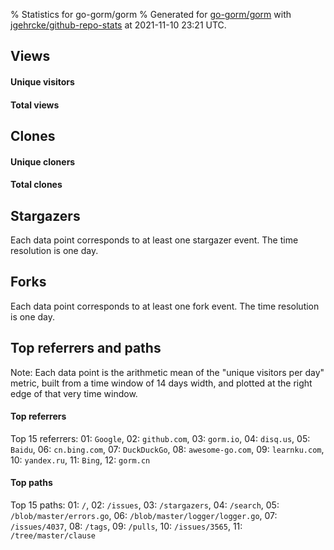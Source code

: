 % Statistics for go-gorm/gorm
% Generated for [go-gorm/gorm](https://github.com/go-gorm/gorm) with [jgehrcke/github-repo-stats](https://github.com/jgehrcke/github-repo-stats) at 2021-11-10 23:21 UTC.


## Views

#### Unique visitors
<div id="chart_views_unique" class="full-width-chart"></div>

#### Total views
<div id="chart_views_total" class="full-width-chart"></div>

<div class="pagebreak-for-print"> </div>


## Clones

#### Unique cloners
<div id="chart_clones_unique" class="full-width-chart"></div>

#### Total clones
<div id="chart_clones_total" class="full-width-chart"></div>



<div class="pagebreak-for-print"> </div>



## Stargazers

Each data point corresponds to at least one stargazer event.
The time resolution is one day.

<div id="chart_stargazers" class="full-width-chart"></div>




## Forks

Each data point corresponds to at least one fork event.
The time resolution is one day.

<div id="chart_forks" class="full-width-chart"></div>




<div class="pagebreak-for-print"> </div>



## Top referrers and paths


Note: Each data point is the arithmetic mean of the "unique
visitors per day" metric, built from a time window of 14 days width, and
plotted at the right edge of that very time window.




#### Top referrers


<div id="chart_referrers_top_n_alltime" class="full-width-chart"></div>

Top 15 referrers: 01: `Google`, 02: `github.com`, 03: `gorm.io`, 04: `disq.us`, 05: `Baidu`, 06: `cn.bing.com`, 07: `DuckDuckGo`, 08: `awesome-go.com`, 09: `learnku.com`, 10: `yandex.ru`, 11: `Bing`, 12: `gorm.cn`





#### Top paths


<div id="chart_paths_top_n_alltime" class="full-width-chart"></div>

Top 15 paths: 01: `/`, 02: `/issues`, 03: `/stargazers`, 04: `/search`, 05: `/blob/master/errors.go`, 06: `/blob/master/logger/logger.go`, 07: `/issues/4037`, 08: `/tags`, 09: `/pulls`, 10: `/issues/3565`, 11: `/tree/master/clause`


<script type="text/javascript">
    vegaEmbed('#chart_views_unique', {"$schema": "https://vega.github.io/schema/vega-lite/v4.8.1.json", "config": {"arc": {"fill": "#1b1e23"}, "area": {"fill": "#1b1e23"}, "axisBottom": {"domainColor": "#a9b4c4", "gridColor": "#a9b4c4", "labelColor": "#1b1e23", "labelFont": "relative-mono-11-pitch-pro, Menlo, monospace", "tickColor": "#a9b4c4", "titleColor": "#1b1e23", "titleFont": "relative-mono-11-pitch-pro, Menlo, monospace"}, "axisLeft": {"domainColor": "#a9b4c4", "gridColor": "#a9b4c4", "labelColor": "#1b1e23", "labelFont": "relative-mono-11-pitch-pro, Menlo, monospace", "tickColor": "#a9b4c4", "titleColor": "#1b1e23", "titleFont": "relative-mono-11-pitch-pro, Menlo, monospace"}, "axisX": {"grid": false}, "axisY": {"grid": false, "labelBound": true}, "background": "#FFFFFF", "group": {"fill": "#FFFFFF"}, "header": {"fontWeight": 400, "labelFont": "relative-mono-11-pitch-pro, Menlo, monospace", "titleFont": "relative-mono-11-pitch-pro, Menlo, monospace"}, "legend": {"labelFont": "relative-mono-11-pitch-pro, Menlo, monospace", "symbolSize": 200, "symbolType": "circle", "titleFont": "relative-mono-11-pitch-pro, Menlo, monospace"}, "line": {"color": "#1b1e23", "stroke": "#1b1e23"}, "path": {"stroke": "#1b1e23"}, "point": {"color": "#1b1e23", "cursor": "pointer", "filled": true, "size": 100}, "range": {"category": ["#85a2f7", "#ea9755", "#7eb36a", "#f07071", "#bc85d9", "#e587b6", "#a9b4c4", "#d4c05e", "#64b9c4"]}, "style": {"bar": {"fill": "#1b1e23"}, "text": {"font": "relative-mono-11-pitch-pro, Menlo, monospace", "fontWeight": 400}}, "symbol": {"shape": "circle"}, "title": {"anchor": "start", "font": "relative-mono-11-pitch-pro, Menlo, monospace", "fontWeight": 400}, "trail": {"color": "#1b1e23", "stroke": "#1b1e23"}, "view": {"stroke": null}}, "data": {"name": "data-c47eac22263a995859ff851404c22a0d"}, "datasets": {"data-c47eac22263a995859ff851404c22a0d": [{"time": "2021-10-26T00:00:00+00:00", "views_total": 2917, "views_unique": 557}, {"time": "2021-10-27T00:00:00+00:00", "views_total": 4882, "views_unique": 937}, {"time": "2021-10-28T00:00:00+00:00", "views_total": 2942, "views_unique": 991}, {"time": "2021-10-29T00:00:00+00:00", "views_total": 2605, "views_unique": 841}, {"time": "2021-10-30T00:00:00+00:00", "views_total": 1165, "views_unique": 367}, {"time": "2021-10-31T00:00:00+00:00", "views_total": 1126, "views_unique": 394}, {"time": "2021-11-01T00:00:00+00:00", "views_total": 2836, "views_unique": 899}, {"time": "2021-11-02T00:00:00+00:00", "views_total": 2561, "views_unique": 970}, {"time": "2021-11-03T00:00:00+00:00", "views_total": 3232, "views_unique": 1022}, {"time": "2021-11-04T00:00:00+00:00", "views_total": 2808, "views_unique": 890}, {"time": "2021-11-05T00:00:00+00:00", "views_total": 2668, "views_unique": 876}, {"time": "2021-11-06T00:00:00+00:00", "views_total": 1133, "views_unique": 450}, {"time": "2021-11-07T00:00:00+00:00", "views_total": 1209, "views_unique": 420}, {"time": "2021-11-08T00:00:00+00:00", "views_total": 2831, "views_unique": 989}, {"time": "2021-11-09T00:00:00+00:00", "views_total": 2663, "views_unique": 959}, {"time": "2021-11-10T00:00:00+00:00", "views_total": 2559, "views_unique": 877}]}, "encoding": {"x": {"field": "time", "timeUnit": "yearmonthdate", "title": "date", "type": "temporal"}, "y": {"field": "views_unique", "scale": {"domain": [0, 1124.2], "zero": true}, "title": "unique views per day", "type": "quantitative"}}, "height": 200, "mark": {"point": true, "type": "line"}, "padding": 10, "width": "container"}, {"actions": false, "renderer": "svg"}).catch(console.error);
vegaEmbed('#chart_views_total', {"$schema": "https://vega.github.io/schema/vega-lite/v4.8.1.json", "config": {"arc": {"fill": "#1b1e23"}, "area": {"fill": "#1b1e23"}, "axisBottom": {"domainColor": "#a9b4c4", "gridColor": "#a9b4c4", "labelColor": "#1b1e23", "labelFont": "relative-mono-11-pitch-pro, Menlo, monospace", "tickColor": "#a9b4c4", "titleColor": "#1b1e23", "titleFont": "relative-mono-11-pitch-pro, Menlo, monospace"}, "axisLeft": {"domainColor": "#a9b4c4", "gridColor": "#a9b4c4", "labelColor": "#1b1e23", "labelFont": "relative-mono-11-pitch-pro, Menlo, monospace", "tickColor": "#a9b4c4", "titleColor": "#1b1e23", "titleFont": "relative-mono-11-pitch-pro, Menlo, monospace"}, "axisX": {"grid": false}, "axisY": {"grid": false, "labelBound": true}, "background": "#FFFFFF", "group": {"fill": "#FFFFFF"}, "header": {"fontWeight": 400, "labelFont": "relative-mono-11-pitch-pro, Menlo, monospace", "titleFont": "relative-mono-11-pitch-pro, Menlo, monospace"}, "legend": {"labelFont": "relative-mono-11-pitch-pro, Menlo, monospace", "symbolSize": 200, "symbolType": "circle", "titleFont": "relative-mono-11-pitch-pro, Menlo, monospace"}, "line": {"color": "#1b1e23", "stroke": "#1b1e23"}, "path": {"stroke": "#1b1e23"}, "point": {"color": "#1b1e23", "cursor": "pointer", "filled": true, "size": 100}, "range": {"category": ["#85a2f7", "#ea9755", "#7eb36a", "#f07071", "#bc85d9", "#e587b6", "#a9b4c4", "#d4c05e", "#64b9c4"]}, "style": {"bar": {"fill": "#1b1e23"}, "text": {"font": "relative-mono-11-pitch-pro, Menlo, monospace", "fontWeight": 400}}, "symbol": {"shape": "circle"}, "title": {"anchor": "start", "font": "relative-mono-11-pitch-pro, Menlo, monospace", "fontWeight": 400}, "trail": {"color": "#1b1e23", "stroke": "#1b1e23"}, "view": {"stroke": null}}, "data": {"name": "data-c47eac22263a995859ff851404c22a0d"}, "datasets": {"data-c47eac22263a995859ff851404c22a0d": [{"time": "2021-10-26T00:00:00+00:00", "views_total": 2917, "views_unique": 557}, {"time": "2021-10-27T00:00:00+00:00", "views_total": 4882, "views_unique": 937}, {"time": "2021-10-28T00:00:00+00:00", "views_total": 2942, "views_unique": 991}, {"time": "2021-10-29T00:00:00+00:00", "views_total": 2605, "views_unique": 841}, {"time": "2021-10-30T00:00:00+00:00", "views_total": 1165, "views_unique": 367}, {"time": "2021-10-31T00:00:00+00:00", "views_total": 1126, "views_unique": 394}, {"time": "2021-11-01T00:00:00+00:00", "views_total": 2836, "views_unique": 899}, {"time": "2021-11-02T00:00:00+00:00", "views_total": 2561, "views_unique": 970}, {"time": "2021-11-03T00:00:00+00:00", "views_total": 3232, "views_unique": 1022}, {"time": "2021-11-04T00:00:00+00:00", "views_total": 2808, "views_unique": 890}, {"time": "2021-11-05T00:00:00+00:00", "views_total": 2668, "views_unique": 876}, {"time": "2021-11-06T00:00:00+00:00", "views_total": 1133, "views_unique": 450}, {"time": "2021-11-07T00:00:00+00:00", "views_total": 1209, "views_unique": 420}, {"time": "2021-11-08T00:00:00+00:00", "views_total": 2831, "views_unique": 989}, {"time": "2021-11-09T00:00:00+00:00", "views_total": 2663, "views_unique": 959}, {"time": "2021-11-10T00:00:00+00:00", "views_total": 2559, "views_unique": 877}]}, "encoding": {"x": {"field": "time", "timeUnit": "yearmonthdate", "title": "date", "type": "temporal"}, "y": {"field": "views_total", "scale": {"domain": [0, 5370.200000000001], "zero": true}, "title": "total views per day", "type": "quantitative"}}, "height": 200, "mark": {"point": true, "type": "line"}, "padding": 10, "width": "container"}, {"actions": false, "renderer": "svg"}).catch(console.error);
vegaEmbed('#chart_clones_unique', {"$schema": "https://vega.github.io/schema/vega-lite/v4.8.1.json", "config": {"arc": {"fill": "#1b1e23"}, "area": {"fill": "#1b1e23"}, "axisBottom": {"domainColor": "#a9b4c4", "gridColor": "#a9b4c4", "labelColor": "#1b1e23", "labelFont": "relative-mono-11-pitch-pro, Menlo, monospace", "tickColor": "#a9b4c4", "titleColor": "#1b1e23", "titleFont": "relative-mono-11-pitch-pro, Menlo, monospace"}, "axisLeft": {"domainColor": "#a9b4c4", "gridColor": "#a9b4c4", "labelColor": "#1b1e23", "labelFont": "relative-mono-11-pitch-pro, Menlo, monospace", "tickColor": "#a9b4c4", "titleColor": "#1b1e23", "titleFont": "relative-mono-11-pitch-pro, Menlo, monospace"}, "axisX": {"grid": false}, "axisY": {"grid": false, "labelBound": true}, "background": "#FFFFFF", "group": {"fill": "#FFFFFF"}, "header": {"fontWeight": 400, "labelFont": "relative-mono-11-pitch-pro, Menlo, monospace", "titleFont": "relative-mono-11-pitch-pro, Menlo, monospace"}, "legend": {"labelFont": "relative-mono-11-pitch-pro, Menlo, monospace", "symbolSize": 200, "symbolType": "circle", "titleFont": "relative-mono-11-pitch-pro, Menlo, monospace"}, "line": {"color": "#1b1e23", "stroke": "#1b1e23"}, "path": {"stroke": "#1b1e23"}, "point": {"color": "#1b1e23", "cursor": "pointer", "filled": true, "size": 100}, "range": {"category": ["#85a2f7", "#ea9755", "#7eb36a", "#f07071", "#bc85d9", "#e587b6", "#a9b4c4", "#d4c05e", "#64b9c4"]}, "style": {"bar": {"fill": "#1b1e23"}, "text": {"font": "relative-mono-11-pitch-pro, Menlo, monospace", "fontWeight": 400}}, "symbol": {"shape": "circle"}, "title": {"anchor": "start", "font": "relative-mono-11-pitch-pro, Menlo, monospace", "fontWeight": 400}, "trail": {"color": "#1b1e23", "stroke": "#1b1e23"}, "view": {"stroke": null}}, "data": {"name": "data-fffb781c5eaf26828553c1d09a72424a"}, "datasets": {"data-fffb781c5eaf26828553c1d09a72424a": [{"clones_total": 6994, "clones_unique": 465, "time": "2021-10-26T00:00:00+00:00"}, {"clones_total": 8153, "clones_unique": 748, "time": "2021-10-27T00:00:00+00:00"}, {"clones_total": 7547, "clones_unique": 1087, "time": "2021-10-28T00:00:00+00:00"}, {"clones_total": 6439, "clones_unique": 844, "time": "2021-10-29T00:00:00+00:00"}, {"clones_total": 2504, "clones_unique": 247, "time": "2021-10-30T00:00:00+00:00"}, {"clones_total": 2554, "clones_unique": 289, "time": "2021-10-31T00:00:00+00:00"}, {"clones_total": 7761, "clones_unique": 779, "time": "2021-11-01T00:00:00+00:00"}, {"clones_total": 7629, "clones_unique": 887, "time": "2021-11-02T00:00:00+00:00"}, {"clones_total": 6288, "clones_unique": 700, "time": "2021-11-03T00:00:00+00:00"}, {"clones_total": 6703, "clones_unique": 784, "time": "2021-11-04T00:00:00+00:00"}, {"clones_total": 5741, "clones_unique": 700, "time": "2021-11-05T00:00:00+00:00"}, {"clones_total": 2861, "clones_unique": 339, "time": "2021-11-06T00:00:00+00:00"}, {"clones_total": 2475, "clones_unique": 240, "time": "2021-11-07T00:00:00+00:00"}, {"clones_total": 7478, "clones_unique": 921, "time": "2021-11-08T00:00:00+00:00"}, {"clones_total": 7111, "clones_unique": 948, "time": "2021-11-09T00:00:00+00:00"}, {"clones_total": 6064, "clones_unique": 827, "time": "2021-11-10T00:00:00+00:00"}]}, "encoding": {"x": {"field": "time", "timeUnit": "yearmonthdate", "title": "date", "type": "temporal"}, "y": {"field": "clones_unique", "scale": {"domain": [0, 1195.7], "zero": true}, "title": "unique clones per day", "type": "quantitative"}}, "height": 200, "mark": {"point": true, "type": "line"}, "padding": 10, "width": "container"}, {"actions": false, "renderer": "svg"}).catch(console.error);
vegaEmbed('#chart_clones_total', {"$schema": "https://vega.github.io/schema/vega-lite/v4.8.1.json", "config": {"arc": {"fill": "#1b1e23"}, "area": {"fill": "#1b1e23"}, "axisBottom": {"domainColor": "#a9b4c4", "gridColor": "#a9b4c4", "labelColor": "#1b1e23", "labelFont": "relative-mono-11-pitch-pro, Menlo, monospace", "tickColor": "#a9b4c4", "titleColor": "#1b1e23", "titleFont": "relative-mono-11-pitch-pro, Menlo, monospace"}, "axisLeft": {"domainColor": "#a9b4c4", "gridColor": "#a9b4c4", "labelColor": "#1b1e23", "labelFont": "relative-mono-11-pitch-pro, Menlo, monospace", "tickColor": "#a9b4c4", "titleColor": "#1b1e23", "titleFont": "relative-mono-11-pitch-pro, Menlo, monospace"}, "axisX": {"grid": false}, "axisY": {"grid": false, "labelBound": true}, "background": "#FFFFFF", "group": {"fill": "#FFFFFF"}, "header": {"fontWeight": 400, "labelFont": "relative-mono-11-pitch-pro, Menlo, monospace", "titleFont": "relative-mono-11-pitch-pro, Menlo, monospace"}, "legend": {"labelFont": "relative-mono-11-pitch-pro, Menlo, monospace", "symbolSize": 200, "symbolType": "circle", "titleFont": "relative-mono-11-pitch-pro, Menlo, monospace"}, "line": {"color": "#1b1e23", "stroke": "#1b1e23"}, "path": {"stroke": "#1b1e23"}, "point": {"color": "#1b1e23", "cursor": "pointer", "filled": true, "size": 100}, "range": {"category": ["#85a2f7", "#ea9755", "#7eb36a", "#f07071", "#bc85d9", "#e587b6", "#a9b4c4", "#d4c05e", "#64b9c4"]}, "style": {"bar": {"fill": "#1b1e23"}, "text": {"font": "relative-mono-11-pitch-pro, Menlo, monospace", "fontWeight": 400}}, "symbol": {"shape": "circle"}, "title": {"anchor": "start", "font": "relative-mono-11-pitch-pro, Menlo, monospace", "fontWeight": 400}, "trail": {"color": "#1b1e23", "stroke": "#1b1e23"}, "view": {"stroke": null}}, "data": {"name": "data-fffb781c5eaf26828553c1d09a72424a"}, "datasets": {"data-fffb781c5eaf26828553c1d09a72424a": [{"clones_total": 6994, "clones_unique": 465, "time": "2021-10-26T00:00:00+00:00"}, {"clones_total": 8153, "clones_unique": 748, "time": "2021-10-27T00:00:00+00:00"}, {"clones_total": 7547, "clones_unique": 1087, "time": "2021-10-28T00:00:00+00:00"}, {"clones_total": 6439, "clones_unique": 844, "time": "2021-10-29T00:00:00+00:00"}, {"clones_total": 2504, "clones_unique": 247, "time": "2021-10-30T00:00:00+00:00"}, {"clones_total": 2554, "clones_unique": 289, "time": "2021-10-31T00:00:00+00:00"}, {"clones_total": 7761, "clones_unique": 779, "time": "2021-11-01T00:00:00+00:00"}, {"clones_total": 7629, "clones_unique": 887, "time": "2021-11-02T00:00:00+00:00"}, {"clones_total": 6288, "clones_unique": 700, "time": "2021-11-03T00:00:00+00:00"}, {"clones_total": 6703, "clones_unique": 784, "time": "2021-11-04T00:00:00+00:00"}, {"clones_total": 5741, "clones_unique": 700, "time": "2021-11-05T00:00:00+00:00"}, {"clones_total": 2861, "clones_unique": 339, "time": "2021-11-06T00:00:00+00:00"}, {"clones_total": 2475, "clones_unique": 240, "time": "2021-11-07T00:00:00+00:00"}, {"clones_total": 7478, "clones_unique": 921, "time": "2021-11-08T00:00:00+00:00"}, {"clones_total": 7111, "clones_unique": 948, "time": "2021-11-09T00:00:00+00:00"}, {"clones_total": 6064, "clones_unique": 827, "time": "2021-11-10T00:00:00+00:00"}]}, "encoding": {"x": {"field": "time", "timeUnit": "yearmonthdate", "title": "date", "type": "temporal"}, "y": {"field": "clones_total", "scale": {"domain": [0, 8968.300000000001], "zero": true}, "title": "total clones per day", "type": "quantitative"}}, "height": 200, "mark": {"point": true, "type": "line"}, "padding": 10, "width": "container"}, {"actions": false, "renderer": "svg"}).catch(console.error);
vegaEmbed('#chart_stargazers', {"$schema": "https://vega.github.io/schema/vega-lite/v4.8.1.json", "config": {"arc": {"fill": "#1b1e23"}, "area": {"fill": "#1b1e23"}, "axisBottom": {"domainColor": "#a9b4c4", "gridColor": "#a9b4c4", "labelColor": "#1b1e23", "labelFont": "relative-mono-11-pitch-pro, Menlo, monospace", "tickColor": "#a9b4c4", "titleColor": "#1b1e23", "titleFont": "relative-mono-11-pitch-pro, Menlo, monospace"}, "axisLeft": {"domainColor": "#a9b4c4", "gridColor": "#a9b4c4", "labelColor": "#1b1e23", "labelFont": "relative-mono-11-pitch-pro, Menlo, monospace", "tickColor": "#a9b4c4", "titleColor": "#1b1e23", "titleFont": "relative-mono-11-pitch-pro, Menlo, monospace"}, "axisX": {"grid": false}, "axisY": {"grid": false}, "background": "#FFFFFF", "group": {"fill": "#FFFFFF"}, "header": {"fontWeight": 400, "labelFont": "relative-mono-11-pitch-pro, Menlo, monospace", "titleFont": "relative-mono-11-pitch-pro, Menlo, monospace"}, "legend": {"labelFont": "relative-mono-11-pitch-pro, Menlo, monospace", "symbolSize": 200, "symbolType": "circle", "titleFont": "relative-mono-11-pitch-pro, Menlo, monospace"}, "line": {"color": "#1b1e23", "stroke": "#1b1e23"}, "path": {"stroke": "#1b1e23"}, "point": {"color": "#1b1e23", "cursor": "pointer", "filled": true, "size": 100}, "range": {"category": ["#85a2f7", "#ea9755", "#7eb36a", "#f07071", "#bc85d9", "#e587b6", "#a9b4c4", "#d4c05e", "#64b9c4"]}, "style": {"bar": {"fill": "#1b1e23"}, "text": {"font": "relative-mono-11-pitch-pro, Menlo, monospace", "fontWeight": 400}}, "symbol": {"shape": "circle"}, "title": {"anchor": "start", "font": "relative-mono-11-pitch-pro, Menlo, monospace", "fontWeight": 400}, "trail": {"color": "#1b1e23", "stroke": "#1b1e23"}, "view": {"stroke": null}}, "data": {"name": "data-36e1326e09fb262cf03aeac9cf45aee0"}, "datasets": {"data-36e1326e09fb262cf03aeac9cf45aee0": [{"stars_cumulative": 172, "time": "2013-10-27T00:00:00+00:00"}, {"stars_cumulative": 211, "time": "2013-11-25T08:00:00+00:00"}, {"stars_cumulative": 241, "time": "2013-12-24T16:00:00+00:00"}, {"stars_cumulative": 276, "time": "2014-01-23T00:00:00+00:00"}, {"stars_cumulative": 318, "time": "2014-02-21T08:00:00+00:00"}, {"stars_cumulative": 356, "time": "2014-03-22T16:00:00+00:00"}, {"stars_cumulative": 411, "time": "2014-04-21T00:00:00+00:00"}, {"stars_cumulative": 468, "time": "2014-05-20T08:00:00+00:00"}, {"stars_cumulative": 537, "time": "2014-06-18T16:00:00+00:00"}, {"stars_cumulative": 673, "time": "2014-07-18T00:00:00+00:00"}, {"stars_cumulative": 782, "time": "2014-08-16T08:00:00+00:00"}, {"stars_cumulative": 867, "time": "2014-09-14T16:00:00+00:00"}, {"stars_cumulative": 939, "time": "2014-10-14T00:00:00+00:00"}, {"stars_cumulative": 1022, "time": "2014-11-12T08:00:00+00:00"}, {"stars_cumulative": 1115, "time": "2014-12-11T16:00:00+00:00"}, {"stars_cumulative": 1223, "time": "2015-01-10T00:00:00+00:00"}, {"stars_cumulative": 1351, "time": "2015-02-08T08:00:00+00:00"}, {"stars_cumulative": 1472, "time": "2015-03-09T16:00:00+00:00"}, {"stars_cumulative": 1640, "time": "2015-04-08T00:00:00+00:00"}, {"stars_cumulative": 1746, "time": "2015-05-07T08:00:00+00:00"}, {"stars_cumulative": 1881, "time": "2015-06-05T16:00:00+00:00"}, {"stars_cumulative": 2016, "time": "2015-07-05T00:00:00+00:00"}, {"stars_cumulative": 2169, "time": "2015-08-03T08:00:00+00:00"}, {"stars_cumulative": 2317, "time": "2015-09-01T16:00:00+00:00"}, {"stars_cumulative": 2446, "time": "2015-10-01T00:00:00+00:00"}, {"stars_cumulative": 2602, "time": "2015-10-30T08:00:00+00:00"}, {"stars_cumulative": 2733, "time": "2015-11-28T16:00:00+00:00"}, {"stars_cumulative": 2863, "time": "2015-12-28T00:00:00+00:00"}, {"stars_cumulative": 3029, "time": "2016-01-26T08:00:00+00:00"}, {"stars_cumulative": 3203, "time": "2016-02-24T16:00:00+00:00"}, {"stars_cumulative": 3329, "time": "2016-03-25T00:00:00+00:00"}, {"stars_cumulative": 3439, "time": "2016-04-23T08:00:00+00:00"}, {"stars_cumulative": 3548, "time": "2016-05-22T16:00:00+00:00"}, {"stars_cumulative": 3680, "time": "2016-06-21T00:00:00+00:00"}, {"stars_cumulative": 3807, "time": "2016-07-20T08:00:00+00:00"}, {"stars_cumulative": 3942, "time": "2016-08-18T16:00:00+00:00"}, {"stars_cumulative": 4077, "time": "2016-09-17T00:00:00+00:00"}, {"stars_cumulative": 4201, "time": "2016-10-16T08:00:00+00:00"}, {"stars_cumulative": 4336, "time": "2016-11-14T16:00:00+00:00"}, {"stars_cumulative": 4486, "time": "2016-12-14T00:00:00+00:00"}, {"stars_cumulative": 4656, "time": "2017-01-12T08:00:00+00:00"}, {"stars_cumulative": 4846, "time": "2017-02-10T16:00:00+00:00"}, {"stars_cumulative": 5040, "time": "2017-03-12T00:00:00+00:00"}, {"stars_cumulative": 5235, "time": "2017-04-10T08:00:00+00:00"}, {"stars_cumulative": 5435, "time": "2017-05-09T16:00:00+00:00"}, {"stars_cumulative": 5650, "time": "2017-06-08T00:00:00+00:00"}, {"stars_cumulative": 5828, "time": "2017-07-07T08:00:00+00:00"}, {"stars_cumulative": 6065, "time": "2017-08-05T16:00:00+00:00"}, {"stars_cumulative": 6250, "time": "2017-09-04T00:00:00+00:00"}, {"stars_cumulative": 6457, "time": "2017-10-03T08:00:00+00:00"}, {"stars_cumulative": 6705, "time": "2017-11-01T16:00:00+00:00"}, {"stars_cumulative": 6957, "time": "2017-12-01T00:00:00+00:00"}, {"stars_cumulative": 7196, "time": "2017-12-30T08:00:00+00:00"}, {"stars_cumulative": 7478, "time": "2018-01-28T16:00:00+00:00"}, {"stars_cumulative": 7844, "time": "2018-02-27T00:00:00+00:00"}, {"stars_cumulative": 8178, "time": "2018-03-28T08:00:00+00:00"}, {"stars_cumulative": 8504, "time": "2018-04-26T16:00:00+00:00"}, {"stars_cumulative": 8784, "time": "2018-05-26T00:00:00+00:00"}, {"stars_cumulative": 9137, "time": "2018-06-24T08:00:00+00:00"}, {"stars_cumulative": 9461, "time": "2018-07-23T16:00:00+00:00"}, {"stars_cumulative": 9886, "time": "2018-08-22T00:00:00+00:00"}, {"stars_cumulative": 10270, "time": "2018-09-20T08:00:00+00:00"}, {"stars_cumulative": 10609, "time": "2018-10-19T16:00:00+00:00"}, {"stars_cumulative": 10976, "time": "2018-11-18T00:00:00+00:00"}, {"stars_cumulative": 11310, "time": "2018-12-17T08:00:00+00:00"}, {"stars_cumulative": 11610, "time": "2019-01-15T16:00:00+00:00"}, {"stars_cumulative": 12024, "time": "2019-02-14T00:00:00+00:00"}, {"stars_cumulative": 12409, "time": "2019-03-15T08:00:00+00:00"}, {"stars_cumulative": 12848, "time": "2019-04-13T16:00:00+00:00"}, {"stars_cumulative": 13296, "time": "2019-05-13T00:00:00+00:00"}, {"stars_cumulative": 13707, "time": "2019-06-11T08:00:00+00:00"}, {"stars_cumulative": 14127, "time": "2019-07-10T16:00:00+00:00"}, {"stars_cumulative": 14533, "time": "2019-08-09T00:00:00+00:00"}, {"stars_cumulative": 14868, "time": "2019-09-07T08:00:00+00:00"}, {"stars_cumulative": 15199, "time": "2019-10-06T16:00:00+00:00"}, {"stars_cumulative": 15754, "time": "2019-11-05T00:00:00+00:00"}, {"stars_cumulative": 16157, "time": "2019-12-04T08:00:00+00:00"}, {"stars_cumulative": 16489, "time": "2020-01-02T16:00:00+00:00"}, {"stars_cumulative": 16831, "time": "2020-02-01T00:00:00+00:00"}, {"stars_cumulative": 17242, "time": "2020-03-01T08:00:00+00:00"}, {"stars_cumulative": 17670, "time": "2020-03-30T16:00:00+00:00"}, {"stars_cumulative": 18110, "time": "2020-04-29T00:00:00+00:00"}, {"stars_cumulative": 18653, "time": "2020-05-28T08:00:00+00:00"}, {"stars_cumulative": 19117, "time": "2020-06-26T16:00:00+00:00"}, {"stars_cumulative": 19534, "time": "2020-07-26T00:00:00+00:00"}, {"stars_cumulative": 20453, "time": "2020-08-24T08:00:00+00:00"}, {"stars_cumulative": 20876, "time": "2020-09-22T16:00:00+00:00"}, {"stars_cumulative": 21296, "time": "2020-10-22T00:00:00+00:00"}, {"stars_cumulative": 21734, "time": "2020-11-20T08:00:00+00:00"}, {"stars_cumulative": 22084, "time": "2020-12-19T16:00:00+00:00"}, {"stars_cumulative": 22489, "time": "2021-01-18T00:00:00+00:00"}, {"stars_cumulative": 22886, "time": "2021-02-16T08:00:00+00:00"}, {"stars_cumulative": 23297, "time": "2021-03-17T16:00:00+00:00"}, {"stars_cumulative": 23658, "time": "2021-04-16T00:00:00+00:00"}, {"stars_cumulative": 23968, "time": "2021-05-15T08:00:00+00:00"}, {"stars_cumulative": 24276, "time": "2021-06-13T16:00:00+00:00"}, {"stars_cumulative": 24660, "time": "2021-07-13T00:00:00+00:00"}, {"stars_cumulative": 25050, "time": "2021-08-11T08:00:00+00:00"}, {"stars_cumulative": 25366, "time": "2021-09-09T16:00:00+00:00"}, {"stars_cumulative": 25734, "time": "2021-10-09T00:00:00+00:00"}, {"stars_cumulative": 25789, "time": "2021-11-07T08:00:00+00:00"}]}, "encoding": {"x": {"field": "time", "scale": {"domain": ["2013-10-27", "2021-11-07"]}, "timeUnit": "yearmonthdate", "title": "date", "type": "temporal"}, "y": {"field": "stars_cumulative", "scale": {"domain": [0, 28367.9], "zero": true}, "title": "stargazer count (cumulative)", "type": "quantitative"}}, "height": 300, "mark": {"point": true, "type": "line"}, "padding": 10, "width": "container"}, {"actions": false, "renderer": "svg"}).catch(console.error);
vegaEmbed('#chart_forks', {"$schema": "https://vega.github.io/schema/vega-lite/v4.8.1.json", "config": {"arc": {"fill": "#1b1e23"}, "area": {"fill": "#1b1e23"}, "axisBottom": {"domainColor": "#a9b4c4", "gridColor": "#a9b4c4", "labelColor": "#1b1e23", "labelFont": "relative-mono-11-pitch-pro, Menlo, monospace", "tickColor": "#a9b4c4", "titleColor": "#1b1e23", "titleFont": "relative-mono-11-pitch-pro, Menlo, monospace"}, "axisLeft": {"domainColor": "#a9b4c4", "gridColor": "#a9b4c4", "labelColor": "#1b1e23", "labelFont": "relative-mono-11-pitch-pro, Menlo, monospace", "tickColor": "#a9b4c4", "titleColor": "#1b1e23", "titleFont": "relative-mono-11-pitch-pro, Menlo, monospace"}, "axisX": {"grid": false}, "axisY": {"grid": false}, "background": "#FFFFFF", "group": {"fill": "#FFFFFF"}, "header": {"fontWeight": 400, "labelFont": "relative-mono-11-pitch-pro, Menlo, monospace", "titleFont": "relative-mono-11-pitch-pro, Menlo, monospace"}, "legend": {"labelFont": "relative-mono-11-pitch-pro, Menlo, monospace", "symbolSize": 200, "symbolType": "circle", "titleFont": "relative-mono-11-pitch-pro, Menlo, monospace"}, "line": {"color": "#1b1e23", "stroke": "#1b1e23"}, "path": {"stroke": "#1b1e23"}, "point": {"color": "#1b1e23", "cursor": "pointer", "filled": true, "size": 100}, "range": {"category": ["#85a2f7", "#ea9755", "#7eb36a", "#f07071", "#bc85d9", "#e587b6", "#a9b4c4", "#d4c05e", "#64b9c4"]}, "style": {"bar": {"fill": "#1b1e23"}, "text": {"font": "relative-mono-11-pitch-pro, Menlo, monospace", "fontWeight": 400}}, "symbol": {"shape": "circle"}, "title": {"anchor": "start", "font": "relative-mono-11-pitch-pro, Menlo, monospace", "fontWeight": 400}, "trail": {"color": "#1b1e23", "stroke": "#1b1e23"}, "view": {"stroke": null}}, "data": {"name": "data-fb7d7feb529fade962bbd531ffd10a62"}, "datasets": {"data-fb7d7feb529fade962bbd531ffd10a62": [{"forks_cumulative": 5, "time": "2013-10-30T00:00:00+00:00"}, {"forks_cumulative": 11, "time": "2013-11-28T07:00:00+00:00"}, {"forks_cumulative": 13, "time": "2013-12-27T14:00:00+00:00"}, {"forks_cumulative": 15, "time": "2014-01-25T21:00:00+00:00"}, {"forks_cumulative": 23, "time": "2014-02-24T04:00:00+00:00"}, {"forks_cumulative": 30, "time": "2014-03-25T11:00:00+00:00"}, {"forks_cumulative": 34, "time": "2014-04-23T18:00:00+00:00"}, {"forks_cumulative": 37, "time": "2014-05-23T01:00:00+00:00"}, {"forks_cumulative": 40, "time": "2014-06-21T08:00:00+00:00"}, {"forks_cumulative": 45, "time": "2014-07-20T15:00:00+00:00"}, {"forks_cumulative": 53, "time": "2014-08-18T22:00:00+00:00"}, {"forks_cumulative": 67, "time": "2014-09-17T05:00:00+00:00"}, {"forks_cumulative": 76, "time": "2014-10-16T12:00:00+00:00"}, {"forks_cumulative": 80, "time": "2014-11-14T19:00:00+00:00"}, {"forks_cumulative": 87, "time": "2014-12-14T02:00:00+00:00"}, {"forks_cumulative": 101, "time": "2015-01-12T09:00:00+00:00"}, {"forks_cumulative": 107, "time": "2015-02-10T16:00:00+00:00"}, {"forks_cumulative": 121, "time": "2015-03-11T23:00:00+00:00"}, {"forks_cumulative": 134, "time": "2015-04-10T06:00:00+00:00"}, {"forks_cumulative": 147, "time": "2015-05-09T13:00:00+00:00"}, {"forks_cumulative": 162, "time": "2015-06-07T20:00:00+00:00"}, {"forks_cumulative": 182, "time": "2015-07-07T03:00:00+00:00"}, {"forks_cumulative": 194, "time": "2015-08-05T10:00:00+00:00"}, {"forks_cumulative": 212, "time": "2015-09-03T17:00:00+00:00"}, {"forks_cumulative": 232, "time": "2015-10-03T00:00:00+00:00"}, {"forks_cumulative": 250, "time": "2015-11-01T07:00:00+00:00"}, {"forks_cumulative": 269, "time": "2015-11-30T14:00:00+00:00"}, {"forks_cumulative": 289, "time": "2015-12-29T21:00:00+00:00"}, {"forks_cumulative": 307, "time": "2016-01-28T04:00:00+00:00"}, {"forks_cumulative": 319, "time": "2016-02-26T11:00:00+00:00"}, {"forks_cumulative": 337, "time": "2016-03-26T18:00:00+00:00"}, {"forks_cumulative": 356, "time": "2016-04-25T01:00:00+00:00"}, {"forks_cumulative": 371, "time": "2016-05-24T08:00:00+00:00"}, {"forks_cumulative": 386, "time": "2016-06-22T15:00:00+00:00"}, {"forks_cumulative": 405, "time": "2016-07-21T22:00:00+00:00"}, {"forks_cumulative": 417, "time": "2016-08-20T05:00:00+00:00"}, {"forks_cumulative": 437, "time": "2016-09-18T12:00:00+00:00"}, {"forks_cumulative": 460, "time": "2016-10-17T19:00:00+00:00"}, {"forks_cumulative": 479, "time": "2016-11-16T02:00:00+00:00"}, {"forks_cumulative": 496, "time": "2016-12-15T09:00:00+00:00"}, {"forks_cumulative": 517, "time": "2017-01-13T16:00:00+00:00"}, {"forks_cumulative": 543, "time": "2017-02-11T23:00:00+00:00"}, {"forks_cumulative": 571, "time": "2017-03-13T06:00:00+00:00"}, {"forks_cumulative": 587, "time": "2017-04-11T13:00:00+00:00"}, {"forks_cumulative": 609, "time": "2017-05-10T20:00:00+00:00"}, {"forks_cumulative": 639, "time": "2017-06-09T03:00:00+00:00"}, {"forks_cumulative": 664, "time": "2017-07-08T10:00:00+00:00"}, {"forks_cumulative": 685, "time": "2017-08-06T17:00:00+00:00"}, {"forks_cumulative": 709, "time": "2017-09-05T00:00:00+00:00"}, {"forks_cumulative": 740, "time": "2017-10-04T07:00:00+00:00"}, {"forks_cumulative": 760, "time": "2017-11-02T14:00:00+00:00"}, {"forks_cumulative": 791, "time": "2017-12-01T21:00:00+00:00"}, {"forks_cumulative": 819, "time": "2017-12-31T04:00:00+00:00"}, {"forks_cumulative": 840, "time": "2018-01-29T11:00:00+00:00"}, {"forks_cumulative": 872, "time": "2018-02-27T18:00:00+00:00"}, {"forks_cumulative": 905, "time": "2018-03-29T01:00:00+00:00"}, {"forks_cumulative": 928, "time": "2018-04-27T08:00:00+00:00"}, {"forks_cumulative": 961, "time": "2018-05-26T15:00:00+00:00"}, {"forks_cumulative": 992, "time": "2018-06-24T22:00:00+00:00"}, {"forks_cumulative": 1026, "time": "2018-07-24T05:00:00+00:00"}, {"forks_cumulative": 1068, "time": "2018-08-22T12:00:00+00:00"}, {"forks_cumulative": 1098, "time": "2018-09-20T19:00:00+00:00"}, {"forks_cumulative": 1137, "time": "2018-10-20T02:00:00+00:00"}, {"forks_cumulative": 1164, "time": "2018-11-18T09:00:00+00:00"}, {"forks_cumulative": 1205, "time": "2018-12-17T16:00:00+00:00"}, {"forks_cumulative": 1228, "time": "2019-01-15T23:00:00+00:00"}, {"forks_cumulative": 1272, "time": "2019-02-14T06:00:00+00:00"}, {"forks_cumulative": 1315, "time": "2019-03-15T13:00:00+00:00"}, {"forks_cumulative": 1366, "time": "2019-04-13T20:00:00+00:00"}, {"forks_cumulative": 1410, "time": "2019-05-13T03:00:00+00:00"}, {"forks_cumulative": 1455, "time": "2019-06-11T10:00:00+00:00"}, {"forks_cumulative": 1500, "time": "2019-07-10T17:00:00+00:00"}, {"forks_cumulative": 1543, "time": "2019-08-09T00:00:00+00:00"}, {"forks_cumulative": 1588, "time": "2019-09-07T07:00:00+00:00"}, {"forks_cumulative": 1634, "time": "2019-10-06T14:00:00+00:00"}, {"forks_cumulative": 1689, "time": "2019-11-04T21:00:00+00:00"}, {"forks_cumulative": 1741, "time": "2019-12-04T04:00:00+00:00"}, {"forks_cumulative": 1775, "time": "2020-01-02T11:00:00+00:00"}, {"forks_cumulative": 1821, "time": "2020-01-31T18:00:00+00:00"}, {"forks_cumulative": 1870, "time": "2020-03-01T01:00:00+00:00"}, {"forks_cumulative": 1921, "time": "2020-03-30T08:00:00+00:00"}, {"forks_cumulative": 1975, "time": "2020-04-28T15:00:00+00:00"}, {"forks_cumulative": 2011, "time": "2020-05-27T22:00:00+00:00"}, {"forks_cumulative": 2053, "time": "2020-06-26T05:00:00+00:00"}, {"forks_cumulative": 2093, "time": "2020-07-25T12:00:00+00:00"}, {"forks_cumulative": 2151, "time": "2020-08-23T19:00:00+00:00"}, {"forks_cumulative": 2192, "time": "2020-09-22T02:00:00+00:00"}, {"forks_cumulative": 2247, "time": "2020-10-21T09:00:00+00:00"}, {"forks_cumulative": 2292, "time": "2020-11-19T16:00:00+00:00"}, {"forks_cumulative": 2326, "time": "2020-12-18T23:00:00+00:00"}, {"forks_cumulative": 2370, "time": "2021-01-17T06:00:00+00:00"}, {"forks_cumulative": 2411, "time": "2021-02-15T13:00:00+00:00"}, {"forks_cumulative": 2449, "time": "2021-03-16T20:00:00+00:00"}, {"forks_cumulative": 2499, "time": "2021-04-15T03:00:00+00:00"}, {"forks_cumulative": 2545, "time": "2021-05-14T10:00:00+00:00"}, {"forks_cumulative": 2587, "time": "2021-06-12T17:00:00+00:00"}, {"forks_cumulative": 2624, "time": "2021-07-12T00:00:00+00:00"}, {"forks_cumulative": 2663, "time": "2021-08-10T07:00:00+00:00"}, {"forks_cumulative": 2691, "time": "2021-09-08T14:00:00+00:00"}, {"forks_cumulative": 2734, "time": "2021-10-07T21:00:00+00:00"}, {"forks_cumulative": 2743, "time": "2021-11-06T04:00:00+00:00"}]}, "encoding": {"x": {"field": "time", "scale": {"domain": ["2013-10-27", "2021-11-07"]}, "timeUnit": "yearmonthdate", "title": "date", "type": "temporal"}, "y": {"field": "forks_cumulative", "scale": {"domain": [0, 3017.3], "zero": true}, "title": "fork count (cumulative)", "type": "quantitative"}}, "height": 300, "mark": {"point": true, "type": "line"}, "padding": 10, "width": "container"}, {"actions": false, "renderer": "svg"}).catch(console.error);
vegaEmbed('#chart_referrers_top_n_alltime', {"$schema": "https://vega.github.io/schema/vega-lite/v4.8.1.json", "config": {"arc": {"fill": "#1b1e23"}, "area": {"fill": "#1b1e23"}, "axisBottom": {"domainColor": "#a9b4c4", "gridColor": "#a9b4c4", "labelColor": "#1b1e23", "labelFont": "relative-mono-11-pitch-pro, Menlo, monospace", "tickColor": "#a9b4c4", "titleColor": "#1b1e23", "titleFont": "relative-mono-11-pitch-pro, Menlo, monospace"}, "axisLeft": {"domainColor": "#a9b4c4", "gridColor": "#a9b4c4", "labelColor": "#1b1e23", "labelFont": "relative-mono-11-pitch-pro, Menlo, monospace", "tickColor": "#a9b4c4", "titleColor": "#1b1e23", "titleFont": "relative-mono-11-pitch-pro, Menlo, monospace"}, "axisX": {"grid": false}, "axisY": {"grid": false}, "background": "#FFFFFF", "group": {"fill": "#FFFFFF"}, "header": {"fontWeight": 400, "labelFont": "relative-mono-11-pitch-pro, Menlo, monospace", "titleFont": "relative-mono-11-pitch-pro, Menlo, monospace"}, "legend": {"labelFont": "relative-mono-11-pitch-pro, Menlo, monospace", "symbolSize": 200, "symbolType": "circle", "titleFont": "relative-mono-11-pitch-pro, Menlo, monospace"}, "line": {"color": "#1b1e23", "stroke": "#1b1e23"}, "path": {"stroke": "#1b1e23"}, "point": {"color": "#1b1e23", "cursor": "pointer", "filled": true, "size": 50}, "range": {"category": ["#85a2f7", "#ea9755", "#7eb36a", "#f07071", "#bc85d9", "#e587b6", "#a9b4c4", "#d4c05e", "#64b9c4"]}, "style": {"bar": {"fill": "#1b1e23"}, "text": {"font": "relative-mono-11-pitch-pro, Menlo, monospace", "fontWeight": 400}}, "symbol": {"shape": "circle"}, "title": {"anchor": "start", "font": "relative-mono-11-pitch-pro, Menlo, monospace", "fontWeight": 400}, "trail": {"color": "#1b1e23", "stroke": "#1b1e23"}, "view": {"stroke": null}}, "data": {"name": "data-3ae70b820185a56a26f292e43c163830"}, "datasets": {"data-3ae70b820185a56a26f292e43c163830": [{"referrer": "Google", "time": "2021-11-09T00:00:00+00:00", "views_unique": 2487, "views_unique_norm": 177.64285714285714}, {"referrer": "Google", "time": "2021-11-10T00:00:00+00:00", "views_unique": 2847, "views_unique_norm": 203.35714285714286}, {"referrer": "github.com", "time": "2021-11-09T00:00:00+00:00", "views_unique": 1909, "views_unique_norm": 136.35714285714286}, {"referrer": "github.com", "time": "2021-11-10T00:00:00+00:00", "views_unique": 2138, "views_unique_norm": 152.71428571428572}, {"referrer": "gorm.io", "time": "2021-11-09T00:00:00+00:00", "views_unique": 824, "views_unique_norm": 58.857142857142854}, {"referrer": "gorm.io", "time": "2021-11-10T00:00:00+00:00", "views_unique": 943, "views_unique_norm": 67.35714285714286}, {"referrer": "disq.us", "time": "2021-11-09T00:00:00+00:00", "views_unique": 110, "views_unique_norm": 7.857142857142857}, {"referrer": "disq.us", "time": "2021-11-10T00:00:00+00:00", "views_unique": 132, "views_unique_norm": 9.428571428571429}, {"referrer": "Baidu", "time": "2021-11-09T00:00:00+00:00", "views_unique": 52, "views_unique_norm": 3.7142857142857144}, {"referrer": "Baidu", "time": "2021-11-10T00:00:00+00:00", "views_unique": 61, "views_unique_norm": 4.357142857142857}, {"referrer": "cn.bing.com", "time": "2021-11-09T00:00:00+00:00", "views_unique": 40, "views_unique_norm": 2.857142857142857}, {"referrer": "cn.bing.com", "time": "2021-11-10T00:00:00+00:00", "views_unique": 49, "views_unique_norm": 3.5}, {"referrer": "DuckDuckGo", "time": "2021-11-09T00:00:00+00:00", "views_unique": 43, "views_unique_norm": 3.0714285714285716}, {"referrer": "DuckDuckGo", "time": "2021-11-10T00:00:00+00:00", "views_unique": 48, "views_unique_norm": 3.4285714285714284}, {"referrer": "awesome-go.com", "time": "2021-11-09T00:00:00+00:00", "views_unique": 14, "views_unique_norm": 1.0}, {"referrer": "awesome-go.com", "time": "2021-11-10T00:00:00+00:00", "views_unique": 25, "views_unique_norm": 1.7857142857142858}, {"referrer": "learnku.com", "time": "2021-11-09T00:00:00+00:00", "views_unique": 21, "views_unique_norm": 1.5}, {"referrer": "learnku.com", "time": "2021-11-10T00:00:00+00:00", "views_unique": 25, "views_unique_norm": 1.7857142857142858}, {"referrer": "yandex.ru", "time": "2021-11-09T00:00:00+00:00", "views_unique": 18, "views_unique_norm": 1.2857142857142858}, {"referrer": "yandex.ru", "time": "2021-11-10T00:00:00+00:00", "views_unique": 18, "views_unique_norm": 1.2857142857142858}]}, "encoding": {"color": {"field": "referrer", "sort": {"field": "order"}, "type": "nominal"}, "x": {"field": "time", "timeUnit": "yearmonthdate", "title": "date", "type": "temporal"}, "y": {"field": "views_unique_norm", "scale": {"domain": [0, 223.69285714285718], "zero": true}, "title": "unique visitors per day (mean from last 14 days)", "type": "quantitative"}}, "height": 300, "mark": {"point": true, "type": "line"}, "padding": 10, "width": "container"}, {"actions": false, "renderer": "svg"}).catch(console.error);
vegaEmbed('#chart_paths_top_n_alltime', {"$schema": "https://vega.github.io/schema/vega-lite/v4.8.1.json", "config": {"arc": {"fill": "#1b1e23"}, "area": {"fill": "#1b1e23"}, "axisBottom": {"domainColor": "#a9b4c4", "gridColor": "#a9b4c4", "labelColor": "#1b1e23", "labelFont": "relative-mono-11-pitch-pro, Menlo, monospace", "tickColor": "#a9b4c4", "titleColor": "#1b1e23", "titleFont": "relative-mono-11-pitch-pro, Menlo, monospace"}, "axisLeft": {"domainColor": "#a9b4c4", "gridColor": "#a9b4c4", "labelColor": "#1b1e23", "labelFont": "relative-mono-11-pitch-pro, Menlo, monospace", "tickColor": "#a9b4c4", "titleColor": "#1b1e23", "titleFont": "relative-mono-11-pitch-pro, Menlo, monospace"}, "axisX": {"grid": false}, "axisY": {"grid": false}, "background": "#FFFFFF", "group": {"fill": "#FFFFFF"}, "header": {"fontWeight": 400, "labelFont": "relative-mono-11-pitch-pro, Menlo, monospace", "titleFont": "relative-mono-11-pitch-pro, Menlo, monospace"}, "legend": {"labelFont": "relative-mono-11-pitch-pro, Menlo, monospace", "symbolSize": 200, "symbolType": "circle", "titleFont": "relative-mono-11-pitch-pro, Menlo, monospace"}, "line": {"color": "#1b1e23", "stroke": "#1b1e23"}, "path": {"stroke": "#1b1e23"}, "point": {"color": "#1b1e23", "cursor": "pointer", "filled": true, "size": 50}, "range": {"category": ["#85a2f7", "#ea9755", "#7eb36a", "#f07071", "#bc85d9", "#e587b6", "#a9b4c4", "#d4c05e", "#64b9c4"]}, "style": {"bar": {"fill": "#1b1e23"}, "text": {"font": "relative-mono-11-pitch-pro, Menlo, monospace", "fontWeight": 400}}, "symbol": {"shape": "circle"}, "title": {"anchor": "start", "font": "relative-mono-11-pitch-pro, Menlo, monospace", "fontWeight": 400}, "trail": {"color": "#1b1e23", "stroke": "#1b1e23"}, "view": {"stroke": null}}, "data": {"name": "data-39949c4aff8f0be6f5f8c05c3a965c17"}, "datasets": {"data-39949c4aff8f0be6f5f8c05c3a965c17": [{"path": "/", "time": "2021-11-09T00:00:00+00:00", "views_unique": 3309, "views_unique_norm": 236.35714285714286}, {"path": "/", "time": "2021-11-10T00:00:00+00:00", "views_unique": 3641, "views_unique_norm": 260.07142857142856}, {"path": "/issues", "time": "2021-11-09T00:00:00+00:00", "views_unique": 609, "views_unique_norm": 43.5}, {"path": "/issues", "time": "2021-11-10T00:00:00+00:00", "views_unique": 680, "views_unique_norm": 48.57142857142857}, {"path": "/stargazers", "time": "2021-11-09T00:00:00+00:00", "views_unique": 260, "views_unique_norm": 18.571428571428573}, {"path": "/stargazers", "time": "2021-11-10T00:00:00+00:00", "views_unique": 305, "views_unique_norm": 21.785714285714285}, {"path": "/search", "time": "2021-11-09T00:00:00+00:00", "views_unique": 216, "views_unique_norm": 15.428571428571429}, {"path": "/search", "time": "2021-11-10T00:00:00+00:00", "views_unique": 242, "views_unique_norm": 17.285714285714285}, {"path": "/blob/master/errors.go", "time": "2021-11-09T00:00:00+00:00", "views_unique": 194, "views_unique_norm": 13.857142857142858}, {"path": "/blob/master/errors.go", "time": "2021-11-10T00:00:00+00:00", "views_unique": 233, "views_unique_norm": 16.642857142857142}, {"path": "/blob/master/logger/logger.go", "time": "2021-11-09T00:00:00+00:00", "views_unique": 190, "views_unique_norm": 13.571428571428571}, {"path": "/blob/master/logger/logger.go", "time": "2021-11-10T00:00:00+00:00", "views_unique": 218, "views_unique_norm": 15.571428571428571}, {"path": "/issues/4037", "time": "2021-11-09T00:00:00+00:00", "views_unique": 148, "views_unique_norm": 10.571428571428571}, {"path": "/issues/4037", "time": "2021-11-10T00:00:00+00:00", "views_unique": 174, "views_unique_norm": 12.428571428571429}, {"path": "/tags", "time": "2021-11-09T00:00:00+00:00", "views_unique": 149, "views_unique_norm": 10.642857142857142}, {"path": "/tags", "time": "2021-11-10T00:00:00+00:00", "views_unique": 170, "views_unique_norm": 12.142857142857142}, {"path": "/pulls", "time": "2021-11-09T00:00:00+00:00", "views_unique": 130, "views_unique_norm": 9.285714285714286}, {"path": "/pulls", "time": "2021-11-10T00:00:00+00:00", "views_unique": 144, "views_unique_norm": 10.285714285714286}, {"path": "/issues/3565", "time": "2021-11-09T00:00:00+00:00", "views_unique": 116, "views_unique_norm": 8.285714285714286}, {"path": "/issues/3565", "time": "2021-11-10T00:00:00+00:00", "views_unique": 131, "views_unique_norm": 9.357142857142858}]}, "encoding": {"color": {"field": "path", "sort": {"field": "order"}, "type": "nominal"}, "x": {"field": "time", "timeUnit": "yearmonthdate", "title": "date", "type": "temporal"}, "y": {"field": "views_unique_norm", "scale": {"domain": [0, 286.0785714285714], "zero": true}, "title": "unique visitors per day (mean from last 14 days)", "type": "quantitative"}}, "height": 300, "mark": {"point": true, "type": "line"}, "padding": 10, "width": "container"}, {"actions": false, "renderer": "svg"}).catch(console.error);
    </script>